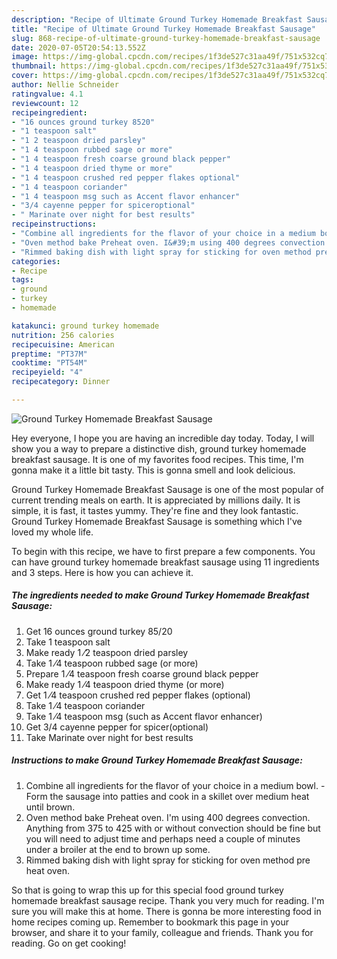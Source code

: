 ```yaml
---
description: "Recipe of Ultimate Ground Turkey Homemade Breakfast Sausage"
title: "Recipe of Ultimate Ground Turkey Homemade Breakfast Sausage"
slug: 868-recipe-of-ultimate-ground-turkey-homemade-breakfast-sausage
date: 2020-07-05T20:54:13.552Z
image: https://img-global.cpcdn.com/recipes/1f3de527c31aa49f/751x532cq70/ground-turkey-homemade-breakfast-sausage-recipe-main-photo.jpg
thumbnail: https://img-global.cpcdn.com/recipes/1f3de527c31aa49f/751x532cq70/ground-turkey-homemade-breakfast-sausage-recipe-main-photo.jpg
cover: https://img-global.cpcdn.com/recipes/1f3de527c31aa49f/751x532cq70/ground-turkey-homemade-breakfast-sausage-recipe-main-photo.jpg
author: Nellie Schneider
ratingvalue: 4.1
reviewcount: 12
recipeingredient:
- "16 ounces ground turkey 8520"
- "1 teaspoon salt"
- "1 2 teaspoon dried parsley"
- "1 4 teaspoon rubbed sage or more"
- "1 4 teaspoon fresh coarse ground black pepper"
- "1 4 teaspoon dried thyme or more"
- "1 4 teaspoon crushed red pepper flakes optional"
- "1 4 teaspoon coriander"
- "1 4 teaspoon msg such as Accent flavor enhancer"
- "3/4 cayenne pepper for spiceroptional"
- " Marinate over night for best results"
recipeinstructions:
- "Combine all ingredients for the flavor of your choice in a medium bowl. Form the sausage into patties and cook in a skillet over medium heat until brown."
- "Oven method bake Preheat oven. I&#39;m using 400 degrees convection. Anything from 375 to 425 with or without convection should be fine but you will need to adjust time and perhaps need a couple of minutes under a broiler at the end to brown up some."
- "Rimmed baking dish with light spray for sticking for oven method pre heat oven."
categories:
- Recipe
tags:
- ground
- turkey
- homemade

katakunci: ground turkey homemade 
nutrition: 256 calories
recipecuisine: American
preptime: "PT37M"
cooktime: "PT54M"
recipeyield: "4"
recipecategory: Dinner

---
```



![Ground Turkey Homemade Breakfast Sausage](https://img-global.cpcdn.com/recipes/1f3de527c31aa49f/751x532cq70/ground-turkey-homemade-breakfast-sausage-recipe-main-photo.jpg)

Hey everyone, I hope you are having an incredible day today. Today, I will show you a way to prepare a distinctive dish, ground turkey homemade breakfast sausage. It is one of my favorites food recipes. This time, I'm gonna make it a little bit tasty. This is gonna smell and look delicious.



Ground Turkey Homemade Breakfast Sausage is one of the most popular of current trending meals on earth. It is appreciated by millions daily. It is simple, it is fast, it tastes yummy. They're fine and they look fantastic. Ground Turkey Homemade Breakfast Sausage is something which I've loved my whole life.


To begin with this recipe, we have to first prepare a few components. You can have ground turkey homemade breakfast sausage using 11 ingredients and 3 steps. Here is how you can achieve it.

<!--inarticleads1-->

##### The ingredients needed to make Ground Turkey Homemade Breakfast Sausage:

1. Get 16 ounces ground turkey 85/20
1. Take 1 teaspoon salt
1. Make ready 1 ⁄2 teaspoon dried parsley
1. Take 1 ⁄4 teaspoon rubbed sage (or more)
1. Prepare 1 ⁄4 teaspoon fresh coarse ground black pepper
1. Make ready 1 ⁄4 teaspoon dried thyme (or more)
1. Get 1 ⁄4 teaspoon crushed red pepper flakes (optional)
1. Take 1 ⁄4 teaspoon coriander
1. Take 1 ⁄4 teaspoon msg (such as Accent flavor enhancer)
1. Get 3/4 cayenne pepper for spicer(optional)
1. Take  Marinate over night for best results




<!--inarticleads2-->

##### Instructions to make Ground Turkey Homemade Breakfast Sausage:

1. Combine all ingredients for the flavor of your choice in a medium bowl. - Form the sausage into patties and cook in a skillet over medium heat until brown.
1. Oven method bake Preheat oven. I&#39;m using 400 degrees convection. Anything from 375 to 425 with or without convection should be fine but you will need to adjust time and perhaps need a couple of minutes under a broiler at the end to brown up some.
1. Rimmed baking dish with light spray for sticking for oven method pre heat oven.




So that is going to wrap this up for this special food ground turkey homemade breakfast sausage recipe. Thank you very much for reading. I'm sure you will make this at home. There is gonna be more interesting food in home recipes coming up. Remember to bookmark this page in your browser, and share it to your family, colleague and friends. Thank you for reading. Go on get cooking!
